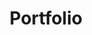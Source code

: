 ---
title: "Portfolio"
title_fr: "Portfolio"
order: 1
description: "A portfolio to showcase a selection of projects and to cloture one year of web programming learning. Made with React, GatsbyJS and Tailwind CSS."
description_fr: "Un portfolio pour présenter une sélection de projets et clôturer un an d’apprentissage en programmation Web. Conçu avec React, GatsbyJS et Tailwind CSS."
featuredImage: ../images/anhek-portfolio.png
url: "#work"
source_url: "https://github.com/anhek/anhek-portfolio"
tags: ["visual identity", "webdesign", "react", "gatsby", "graphql", "tailwind css"]
tags_fr: ["visual identity", "webdesign", "react", "gatsby", "graphql", "tailwind css"]
---